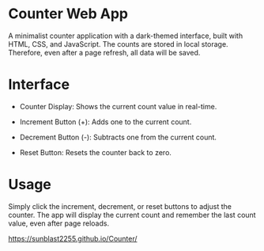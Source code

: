 # Counter Web App

A minimalist counter application with a dark-themed interface, built with HTML, CSS, and JavaScript. The counts are stored in local storage. Therefore, even after a page refresh, all data will be saved.

# Interface

- Counter Display: Shows the current count value in real-time.

- Increment Button (+): Adds one to the current count.

- Decrement Button (-): Subtracts one from the current count.

- Reset Button: Resets the counter back to zero.

# Usage

Simply click the increment, decrement, or reset buttons to adjust the counter. The app will display the current count and remember the last count value, even after page reloads.

https://sunblast2255.github.io/Counter/
